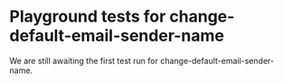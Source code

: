 # Playground tests for change-default-email-sender-name
We are still awaiting the first test run for change-default-email-sender-name.
